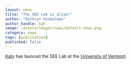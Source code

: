 ```yaml
---
layout: news
title: "The SEE Lab is alive!"
author: "Kathryn Hinkelman"
author_handle: kgh
image: /assets/images/news/default-news.png
category: news
tags: [publication]
published: false
---
```

[Katy] has launced the SEE Lab at the [University of Vermont][1].

[Katy]: /team/kathryn-hinkelman/
[1]: https://www.uvm.edu/

